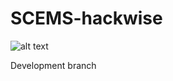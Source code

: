 # SCEMS-hackwise

![alt text](https://cdn.discordapp.com/attachments/682505291098882051/916255131677360168/Screenshot_2021-12-03_at_5.10.36_PM.png)

Development branch
